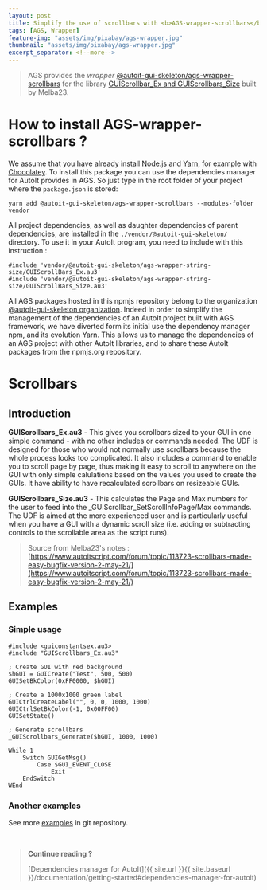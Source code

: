 ```yaml
---
layout: post
title: Simplify the use of scrollbars with <b>AGS-wrapper-scrollbars</b>
tags: [AGS, Wrapper]
feature-img: "assets/img/pixabay/ags-wrapper.jpg"
thumbnail: "assets/img/pixabay/ags-wrapper.jpg"
excerpt_separator: <!--more-->
---
```



> AGS provides the *wrapper* [@autoit-gui-skeleton/ags-wrapper-scrollbars](https://www.npmjs.com/package/@autoit-gui-skeleton/ags-wrapper-scrollbars) for the library [GUIScrollbar_Ex and GUIScrollbars_Size](https://www.autoitscript.com/forum/topic/113723-scrollbars-made-easy-bugfix-version-2-may-21/) built by Melba23.



<!--more-->


# How to install AGS-wrapper-scrollbars ?

We assume that you have already install [Node.js](https://nodejs.org/) and [Yarn](https://yarnpkg.com/lang/en/), for example with [Chocolatey](https://chocolatey.org/). To install this package you can use the dependencies manager for AutoIt provides in AGS. So just type in the root folder of your project where the `package.json` is stored:

<pre class="command-line" data-prompt="C: \>">
<code class=" language-bash">yarn add @autoit-gui-skeleton/ags-wrapper-scrollbars --modules-folder vendor</code>
</pre>


All project dependencies, as well as daughter dependencies of parent dependencies, are installed in the `./vendor/@autoit-gui-skeleton/` directory. To use it in your AutoIt program, you need to include with this instruction :

```autoit
#include 'vendor/@autoit-gui-skeleton/ags-wrapper-string-size/GUIScrollBars_Ex.au3'
#include 'vendor/@autoit-gui-skeleton/ags-wrapper-string-size/GUIScrollBars_Size.au3'
```

All AGS packages hosted in this npmjs repository belong to the organization [@autoit-gui-skeleton organization](https://www.npmjs.com/search?q=autoit-gui-skeleton). Indeed in order to simplify the management of the dependencies of an AutoIt project built with AGS framework, we have diverted form its initial use the dependency manager npm, and its evolution Yarn. This allows us to manage the dependencies of an AGS project with other AutoIt libraries, and to share these AutoIt packages from the npmjs.org repository.


# Scrollbars

## Introduction

**GUIScrollbars_Ex.au3** - This gives you scrollbars sized to your GUI in one simple command - with no other includes or commands needed. The UDF is designed for those who would not normally use scrollbars because the whole process looks too complicated. It also includes a command to enable you to scroll page by page, thus making it easy to scroll to anywhere on the GUI with only simple calulations based on the values you used to create the GUIs. It have ability to have recalculated scrollbars on resizeable GUIs.

**GUIScrollbars_Size.au3** - This calculates the Page and Max numbers for the user to feed into the _GUIScrollbar_SetScrollInfoPage/Max commands. The UDF is aimed at the more experienced user and is particularly useful when you have a GUI with a dynamic scroll size (i.e. adding or subtracting controls to the scrollable area as the script runs).

> Source from Melba23's notes : [https://www.autoitscript.com/forum/topic/113723-scrollbars-made-easy-bugfix-version-2-may-21/](https://www.autoitscript.com/forum/topic/113723-scrollbars-made-easy-bugfix-version-2-may-21/)

## Examples

### Simple usage

```autoit
#include <guiconstantsex.au3>
#include "GUIScrollbars_Ex.au3"

; Create GUI with red background
$hGUI = GUICreate("Test", 500, 500)
GUISetBkColor(0xFF0000, $hGUI)

; Create a 1000x1000 green label
GUICtrlCreateLabel("", 0, 0, 1000, 1000)
GUICtrlSetBkColor(-1, 0x00FF00)
GUISetState()

; Generate scrollbars
_GUIScrollbars_Generate($hGUI, 1000, 1000)

While 1
    Switch GUIGetMsg()
        Case $GUI_EVENT_CLOSE
            Exit
    EndSwitch
WEnd
```

### Another examples 

See more [examples](https://github.com/autoit-gui-skeleton/ags-wrapper-scrollbars/tree/master/Examples) in git repository.


<br/>

> **Continue reading ?**
>
> [Dependencies manager for AutoIt]({{ site.url }}{{ site.baseurl }}/documentation/getting-started#dependencies-manager-for-autoit)
